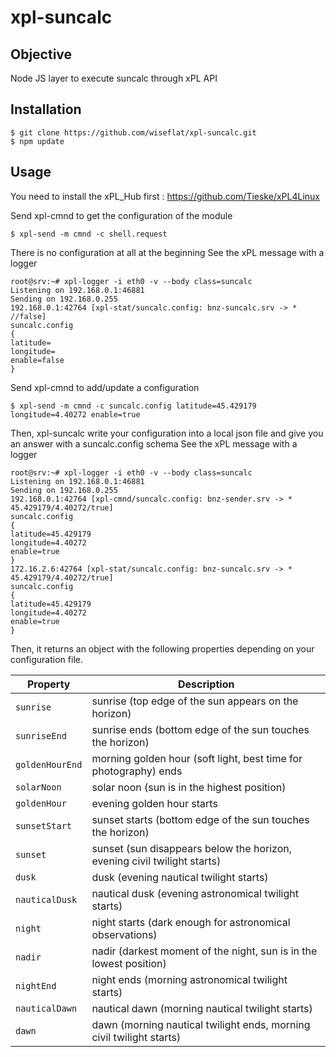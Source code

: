 # xpl-suncalc

## Objective

Node JS layer to execute suncalc through xPL API

## Installation

    $ git clone https://github.com/wiseflat/xpl-suncalc.git
    $ npm update

## Usage

You need to install the xPL_Hub first : https://github.com/Tieske/xPL4Linux

Send xpl-cmnd to get the configuration of the module

    $ xpl-send -m cmnd -c shell.request

There is no configuration at all at the beginning
See the xPL message with a logger

    root@srv:~# xpl-logger -i eth0 -v --body class=suncalc
    Listening on 192.168.0.1:46881
    Sending on 192.168.0.255
    192.168.0.1:42764 [xpl-stat/suncalc.config: bnz-suncalc.srv -> * //false]
    suncalc.config
    {
    latitude=
    longitude=
    enable=false
    }

Send xpl-cmnd to add/update a configuration

    $ xpl-send -m cmnd -c suncalc.config latitude=45.429179 longitude=4.40272 enable=true

Then, xpl-suncalc write your configuration into a local json file and give you an answer with a suncalc.config schema
See the xPL message with a logger

    root@srv:~# xpl-logger -i eth0 -v --body class=suncalc
    Listening on 192.168.0.1:46881
    Sending on 192.168.0.255
    192.168.0.1:42764 [xpl-cmnd/suncalc.config: bnz-sender.srv -> * 45.429179/4.40272/true]
    suncalc.config
    {
    latitude=45.429179
    longitude=4.40272
    enable=true
    }
    172.16.2.6:42764 [xpl-stat/suncalc.config: bnz-suncalc.srv -> * 45.429179/4.40272/true]
    suncalc.config
    {
    latitude=45.429179
    longitude=4.40272
    enable=true
    }


Then, it returns an object with the following properties depending on your configuration file.

| Property        | Description                                                              |
| --------------- | ------------------------------------------------------------------------ |
| `sunrise`       | sunrise (top edge of the sun appears on the horizon)                     |
| `sunriseEnd`    | sunrise ends (bottom edge of the sun touches the horizon)                |
| `goldenHourEnd` | morning golden hour (soft light, best time for photography) ends         |
| `solarNoon`     | solar noon (sun is in the highest position)                              |
| `goldenHour`    | evening golden hour starts                                               |
| `sunsetStart`   | sunset starts (bottom edge of the sun touches the horizon)               |
| `sunset`        | sunset (sun disappears below the horizon, evening civil twilight starts) |
| `dusk`          | dusk (evening nautical twilight starts)                                  |
| `nauticalDusk`  | nautical dusk (evening astronomical twilight starts)                     |
| `night`         | night starts (dark enough for astronomical observations)                 |
| `nadir`         | nadir (darkest moment of the night, sun is in the lowest position)       |
| `nightEnd`      | night ends (morning astronomical twilight starts)                        |
| `nauticalDawn`  | nautical dawn (morning nautical twilight starts)                         |
| `dawn`          | dawn (morning nautical twilight ends, morning civil twilight starts)     |